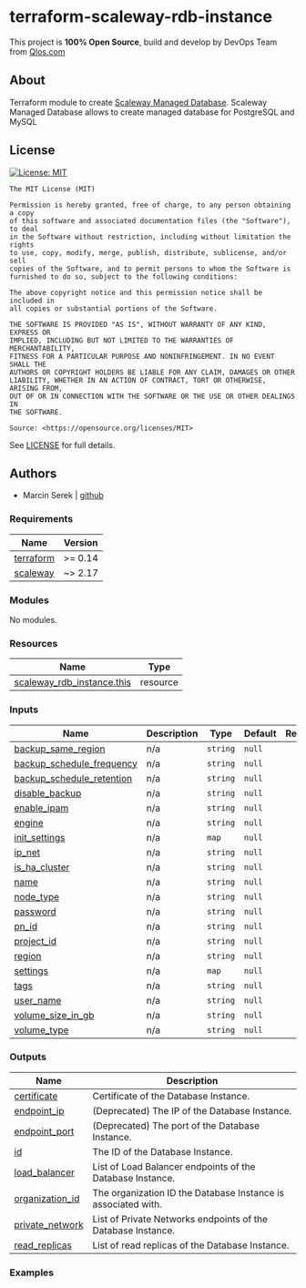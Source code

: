 
# terraform-scaleway-rdb-instance

This project is **100% Open Source**, build and develop by DevOps Team from [Qlos.com](https://qlos.com)

## About

Terraform module to create [Scaleway Managed Database](https://www.scaleway.com/en/database/). Scaleway Managed Database allows to create managed database for PostgreSQL and MySQL

## License

[![License: MIT](https://img.shields.io/badge/License-MIT-yellow.svg)](https://opensource.org/licenses/MIT)

```text
The MIT License (MIT)

Permission is hereby granted, free of charge, to any person obtaining a copy
of this software and associated documentation files (the "Software"), to deal
in the Software without restriction, including without limitation the rights
to use, copy, modify, merge, publish, distribute, sublicense, and/or sell
copies of the Software, and to permit persons to whom the Software is
furnished to do so, subject to the following conditions:

The above copyright notice and this permission notice shall be included in
all copies or substantial portions of the Software.

THE SOFTWARE IS PROVIDED "AS IS", WITHOUT WARRANTY OF ANY KIND, EXPRESS OR
IMPLIED, INCLUDING BUT NOT LIMITED TO THE WARRANTIES OF MERCHANTABILITY,
FITNESS FOR A PARTICULAR PURPOSE AND NONINFRINGEMENT. IN NO EVENT SHALL THE
AUTHORS OR COPYRIGHT HOLDERS BE LIABLE FOR ANY CLAIM, DAMAGES OR OTHER
LIABILITY, WHETHER IN AN ACTION OF CONTRACT, TORT OR OTHERWISE, ARISING FROM,
OUT OF OR IN CONNECTION WITH THE SOFTWARE OR THE USE OR OTHER DEALINGS IN
THE SOFTWARE.

Source: <https://opensource.org/licenses/MIT>
```
See [LICENSE](LICENSE) for full details.
## Authors

- Marcin Serek | [github](https://github.com/MarcinS-Qlos)


### Requirements

| Name | Version |
|------|---------|
| <a name="requirement_terraform"></a> [terraform](#requirement\_terraform) | >= 0.14 |
| <a name="requirement_scaleway"></a> [scaleway](#requirement\_scaleway) | ~> 2.17 |

### Modules

No modules.

### Resources

| Name | Type |
|------|------|
| [scaleway_rdb_instance.this](https://registry.terraform.io/providers/scaleway/scaleway/latest/docs/resources/rdb_instance) | resource |

### Inputs

| Name | Description | Type | Default | Required |
|------|-------------|------|---------|:--------:|
| <a name="input_backup_same_region"></a> [backup\_same\_region](#input\_backup\_same\_region) | n/a | `string` | `null` | no |
| <a name="input_backup_schedule_frequency"></a> [backup\_schedule\_frequency](#input\_backup\_schedule\_frequency) | n/a | `string` | `null` | no |
| <a name="input_backup_schedule_retention"></a> [backup\_schedule\_retention](#input\_backup\_schedule\_retention) | n/a | `string` | `null` | no |
| <a name="input_disable_backup"></a> [disable\_backup](#input\_disable\_backup) | n/a | `string` | `null` | no |
| <a name="input_enable_ipam"></a> [enable\_ipam](#input\_enable\_ipam) | n/a | `string` | `null` | no |
| <a name="input_engine"></a> [engine](#input\_engine) | n/a | `string` | `null` | no |
| <a name="input_init_settings"></a> [init\_settings](#input\_init\_settings) | n/a | `map` | `null` | no |
| <a name="input_ip_net"></a> [ip\_net](#input\_ip\_net) | n/a | `string` | `null` | no |
| <a name="input_is_ha_cluster"></a> [is\_ha\_cluster](#input\_is\_ha\_cluster) | n/a | `string` | `null` | no |
| <a name="input_name"></a> [name](#input\_name) | n/a | `string` | `null` | no |
| <a name="input_node_type"></a> [node\_type](#input\_node\_type) | n/a | `string` | `null` | no |
| <a name="input_password"></a> [password](#input\_password) | n/a | `string` | `null` | no |
| <a name="input_pn_id"></a> [pn\_id](#input\_pn\_id) | n/a | `string` | `null` | no |
| <a name="input_project_id"></a> [project\_id](#input\_project\_id) | n/a | `string` | `null` | no |
| <a name="input_region"></a> [region](#input\_region) | n/a | `string` | `null` | no |
| <a name="input_settings"></a> [settings](#input\_settings) | n/a | `map` | `null` | no |
| <a name="input_tags"></a> [tags](#input\_tags) | n/a | `string` | `null` | no |
| <a name="input_user_name"></a> [user\_name](#input\_user\_name) | n/a | `string` | `null` | no |
| <a name="input_volume_size_in_gb"></a> [volume\_size\_in\_gb](#input\_volume\_size\_in\_gb) | n/a | `string` | `null` | no |
| <a name="input_volume_type"></a> [volume\_type](#input\_volume\_type) | n/a | `string` | `null` | no |

### Outputs

| Name | Description |
|------|-------------|
| <a name="output_certificate"></a> [certificate](#output\_certificate) | Certificate of the Database Instance. |
| <a name="output_endpoint_ip"></a> [endpoint\_ip](#output\_endpoint\_ip) | (Deprecated) The IP of the Database Instance. |
| <a name="output_endpoint_port"></a> [endpoint\_port](#output\_endpoint\_port) | (Deprecated) The port of the Database Instance. |
| <a name="output_id"></a> [id](#output\_id) | The ID of the Database Instance. |
| <a name="output_load_balancer"></a> [load\_balancer](#output\_load\_balancer) | List of Load Balancer endpoints of the Database Instance. |
| <a name="output_organization_id"></a> [organization\_id](#output\_organization\_id) | The organization ID the Database Instance is associated with. |
| <a name="output_private_network"></a> [private\_network](#output\_private\_network) | List of Private Networks endpoints of the Database Instance. |
| <a name="output_read_replicas"></a> [read\_replicas](#output\_read\_replicas) | List of read replicas of the Database Instance. |

### Examples
